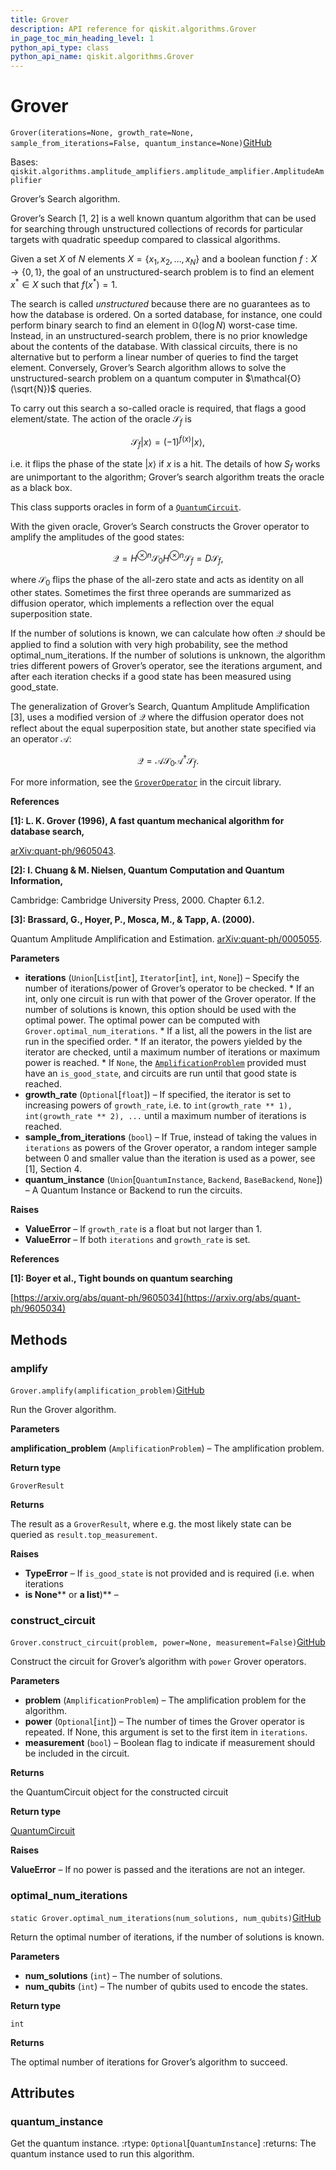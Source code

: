 ```yaml
---
title: Grover
description: API reference for qiskit.algorithms.Grover
in_page_toc_min_heading_level: 1
python_api_type: class
python_api_name: qiskit.algorithms.Grover
---
```


# Grover

<span id="qiskit.algorithms.Grover" />

`Grover(iterations=None, growth_rate=None, sample_from_iterations=False, quantum_instance=None)`[GitHub](https://github.com/qiskit/qiskit/tree/stable/0.20/qiskit/algorithms/amplitude_amplifiers/grover.py "view source code")

Bases: `qiskit.algorithms.amplitude_amplifiers.amplitude_amplifier.AmplitudeAmplifier`

Grover’s Search algorithm.

Grover’s Search \[1, 2] is a well known quantum algorithm that can be used for searching through unstructured collections of records for particular targets with quadratic speedup compared to classical algorithms.

Given a set $X$ of $N$ elements $X=\{x_1,x_2,\ldots,x_N\}$ and a boolean function $f : X \rightarrow \{0,1\}$, the goal of an unstructured-search problem is to find an element $x^* \in X$ such that $f(x^*)=1$.

The search is called *unstructured* because there are no guarantees as to how the database is ordered. On a sorted database, for instance, one could perform binary search to find an element in $\mathbb{O}(\log N)$ worst-case time. Instead, in an unstructured-search problem, there is no prior knowledge about the contents of the database. With classical circuits, there is no alternative but to perform a linear number of queries to find the target element. Conversely, Grover’s Search algorithm allows to solve the unstructured-search problem on a quantum computer in $\mathcal{O}(\sqrt{N})$ queries.

To carry out this search a so-called oracle is required, that flags a good element/state. The action of the oracle $\mathcal{S}_f$ is

$$
\mathcal{S}_f \vert x\rangle = (-1)^{f(x)} \vert x\rangle,
$$

i.e. it flips the phase of the state $\vert x\rangle$ if $x$ is a hit. The details of how $S_f$ works are unimportant to the algorithm; Grover’s search algorithm treats the oracle as a black box.

This class supports oracles in form of a [`QuantumCircuit`](qiskit.circuit.QuantumCircuit "qiskit.circuit.QuantumCircuit").

With the given oracle, Grover’s Search constructs the Grover operator to amplify the amplitudes of the good states:

$$
\mathcal{Q} = H^{\otimes n} \mathcal{S}_0 H^{\otimes n} \mathcal{S}_f
            = D \mathcal{S}_f,
$$

where $\mathcal{S}_0$ flips the phase of the all-zero state and acts as identity on all other states. Sometimes the first three operands are summarized as diffusion operator, which implements a reflection over the equal superposition state.

If the number of solutions is known, we can calculate how often $\mathcal{Q}$ should be applied to find a solution with very high probability, see the method optimal\_num\_iterations. If the number of solutions is unknown, the algorithm tries different powers of Grover’s operator, see the iterations argument, and after each iteration checks if a good state has been measured using good\_state.

The generalization of Grover’s Search, Quantum Amplitude Amplification \[3], uses a modified version of $\mathcal{Q}$ where the diffusion operator does not reflect about the equal superposition state, but another state specified via an operator $\mathcal{A}$:

$$
\mathcal{Q} = \mathcal{A} \mathcal{S}_0 \mathcal{A}^\dagger \mathcal{S}_f.
$$

For more information, see the [`GroverOperator`](qiskit.circuit.library.GroverOperator "qiskit.circuit.library.GroverOperator") in the circuit library.

**References**

**\[1]: L. K. Grover (1996), A fast quantum mechanical algorithm for database search,**

[arXiv:quant-ph/9605043](https://arxiv.org/abs/quant-ph/9605043).

**\[2]: I. Chuang & M. Nielsen, Quantum Computation and Quantum Information,**

Cambridge: Cambridge University Press, 2000. Chapter 6.1.2.

**\[3]: Brassard, G., Hoyer, P., Mosca, M., & Tapp, A. (2000).**

Quantum Amplitude Amplification and Estimation. [arXiv:quant-ph/0005055](http://arxiv.org/abs/quant-ph/0005055).

**Parameters**

*   **iterations** (`Union`\[`List`\[`int`], `Iterator`\[`int`], `int`, `None`]) – Specify the number of iterations/power of Grover’s operator to be checked. \* If an int, only one circuit is run with that power of the Grover operator. If the number of solutions is known, this option should be used with the optimal power. The optimal power can be computed with `Grover.optimal_num_iterations`. \* If a list, all the powers in the list are run in the specified order. \* If an iterator, the powers yielded by the iterator are checked, until a maximum number of iterations or maximum power is reached. \* If `None`, the [`AmplificationProblem`](qiskit.algorithms.AmplificationProblem "qiskit.algorithms.AmplificationProblem") provided must have an `is_good_state`, and circuits are run until that good state is reached.
*   **growth\_rate** (`Optional`\[`float`]) – If specified, the iterator is set to increasing powers of `growth_rate`, i.e. to `int(growth_rate ** 1), int(growth_rate ** 2), ...` until a maximum number of iterations is reached.
*   **sample\_from\_iterations** (`bool`) – If True, instead of taking the values in `iterations` as powers of the Grover operator, a random integer sample between 0 and smaller value than the iteration is used as a power, see \[1], Section 4.
*   **quantum\_instance** (`Union`\[`QuantumInstance`, `Backend`, `BaseBackend`, `None`]) – A Quantum Instance or Backend to run the circuits.

**Raises**

*   **ValueError** – If `growth_rate` is a float but not larger than 1.
*   **ValueError** – If both `iterations` and `growth_rate` is set.

**References**

**\[1]: Boyer et al., Tight bounds on quantum searching**

[https://arxiv.org/abs/quant-ph/9605034](https://arxiv.org/abs/quant-ph/9605034)

## Methods

### amplify

<span id="qiskit.algorithms.Grover.amplify" />

`Grover.amplify(amplification_problem)`[GitHub](https://github.com/qiskit/qiskit/tree/stable/0.20/qiskit/algorithms/amplitude_amplifiers/grover.py "view source code")

Run the Grover algorithm.

**Parameters**

**amplification\_problem** (`AmplificationProblem`) – The amplification problem.

**Return type**

`GroverResult`

**Returns**

The result as a `GroverResult`, where e.g. the most likely state can be queried as `result.top_measurement`.

**Raises**

*   **TypeError** – If `is_good_state` is not provided and is required (i.e. when iterations
*   **is None**\*\* or ****a list****)\*\* –

### construct\_circuit

<span id="qiskit.algorithms.Grover.construct_circuit" />

`Grover.construct_circuit(problem, power=None, measurement=False)`[GitHub](https://github.com/qiskit/qiskit/tree/stable/0.20/qiskit/algorithms/amplitude_amplifiers/grover.py "view source code")

Construct the circuit for Grover’s algorithm with `power` Grover operators.

**Parameters**

*   **problem** (`AmplificationProblem`) – The amplification problem for the algorithm.
*   **power** (`Optional`\[`int`]) – The number of times the Grover operator is repeated. If None, this argument is set to the first item in `iterations`.
*   **measurement** (`bool`) – Boolean flag to indicate if measurement should be included in the circuit.

**Returns**

the QuantumCircuit object for the constructed circuit

**Return type**

[QuantumCircuit](qiskit.circuit.QuantumCircuit "qiskit.circuit.QuantumCircuit")

**Raises**

**ValueError** – If no power is passed and the iterations are not an integer.

### optimal\_num\_iterations

<span id="qiskit.algorithms.Grover.optimal_num_iterations" />

`static Grover.optimal_num_iterations(num_solutions, num_qubits)`[GitHub](https://github.com/qiskit/qiskit/tree/stable/0.20/qiskit/algorithms/amplitude_amplifiers/grover.py "view source code")

Return the optimal number of iterations, if the number of solutions is known.

**Parameters**

*   **num\_solutions** (`int`) – The number of solutions.
*   **num\_qubits** (`int`) – The number of qubits used to encode the states.

**Return type**

`int`

**Returns**

The optimal number of iterations for Grover’s algorithm to succeed.

## Attributes

<span id="qiskit.algorithms.Grover.quantum_instance" />

### quantum\_instance

Get the quantum instance. :rtype: `Optional`\[`QuantumInstance`] :returns: The quantum instance used to run this algorithm.

